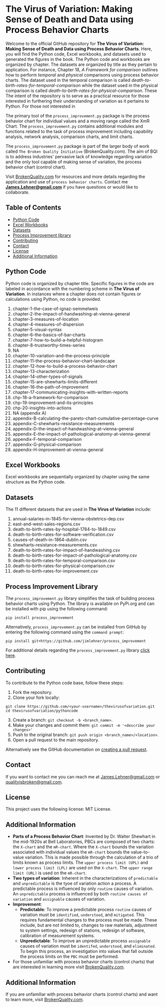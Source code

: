 # The Virus of Variation: Making Sense of Death and Data using Process Behavior Charts
Welcome to the official GitHub repository for **The Virus of Variation: Making Sense of Death and Data using Process Behavior Charts**. Here, you will find the Python code, Excel workbooks, and datasets used to generated the figures in  the book. The Python code and workbooks are organized by chapter. The datasets are organized by title as they pertain to application. For instance, Chapter 18, *A Framework for comparison* outlines how to perform *temporal* and *physical* comparisons using process behavior charts. The dataset used in the temporal comparison is called *death-to-birth-rates-for-temporal-comparison* while the dataset used in the physical comparison is called *death-to-birth-rates-for-physical-comparison*. These The intent of the repository is to serve as a practical resource for those interested in furthering their understanding of variation as it pertains to Python. For those not interested in 

The primary tool of the `process_improvement.py` package is the process behavior chart for individual values and a moving range called the XmR Chart. The `process_improvement.py` contains additional modules and functions related to the task of process improvement including capability analysis, network analysis, comparison charts, and limit charts. 

The `process_improvement.py` package is part of the larger body of work called `The Broken Quality Initiative` (BrokenQuality.com). The aim of BQI is to address industries' pervasive lack of knowledge regarding variation and the only tool capable of making sense of variation, the process behavior chart (control chart). 

Visit [BrokenQuality.com](https://www.BrokenQuality.com/bookshelf) for resources and more details regarding the application and use of `process behavior charts`. Contact me **James.Lehner@gmail.com** if you have questions or would like to collaborate. 

## Table of Contents
- [Python Code](#python-code)
- [Excel Workbooks](#excel-workbooks) 
- [Datasets](#data)
- [Process Improvement library](#process-improvement-library)
- [Contributing](#contributing) 
- [Contact](#contact) 
- [License](#license)
- [Additional Information](#additional-information)

## Python Code
Python code is organized by chapter title. Specific figures in the code are labeled in accordance with the numbering scheme in **The Virus of Variation**. In instances where a chapter does not contain figures or calculations using Python, no code is provided.

1. chapter-1-the-case-of-ignaz-semmelweis
2. chapter-2-the-impact-of-handwashing-at-vienna-general
3. chapter-3-measures-of-location
4. chapter-4-measures-of-dispersion
5. chapter-5-visual-syntax
6. chapter-6-the-basics-of-bar-charts
7. chapter-7-how-to-build-a-helpful-histogram
8. chapter-8-trustworthy-times-series
9. NA
10. chapter-10-variation-and-the-process-principle
11. chapter-11-the-process-behavior-chart-landscape
12. chapter-12-how-to-build-a-process-behavior-chart
13. chapter-13-characterization
14. chapter-14-other-types-of-signals
15. chapter-15-are-shewharts-limits-different
16. chapter-16-the-path-of-improvement
17. chapter-17-communicating-insights-with-written-reports
18. chp-18-a-framework-for-comparison
19. chp-19-improvement-and-its-principles
20. chp-20-insights-into-actions
21. NA (appendix A)
22. appendix-B-calculating-the-pareto-chart-cumulative-percentage-curve
23. appendix-C-shewharts-resistance-measurements
24. appendix-D-the-impact-of-handwashing-at-vienna-general
25. appendix-E-the-impact-of-pathological-anatomy-at-vienna-general
26. appendix-F-temporal-comparison
27. appendix-G-physical-comparison
28. appendix-H-improvement-at-vienna-general

## Excel Workbooks
Excel workbooks are sequentially organized by chapter using the same structure as the Python code.

## Datasets
The 11 different datasets that are used in **The Virus of Variation** include:
1. annual-salaries-in-1845-for-vienna-obstetrics-dep.csv
2. east-and-west-sales-regions.csv
3. death-to-birth-rates-by-hospital-1784-to-1849.csv
4. death-to-birth-rates-for-software-verification.csv
5. causes-of-death-in-1864-dublin.csv
6. shewharts-resistance-measurements.csv
7. death-to-birth-rates-for-impact-of-handwashing.csv
8. death-to-birth-rates-for-impact-of-pathological-anatomy.csv
9. death-to-birth-rates-for-temporal-comparison.csv
10. death-to-birth-rates-for-physical-comparison.csv
11. death-to-birth-rates-for-improvement.csv

## Process Improvement Library
The `process_improvement.py` library simplifies the task of building process behavior charts using Python. The library is available on PyPi.org and can be installed with pip using the following command:

```pip install process_improvement```

Alternatively, `process_improvement.py` can be installed from GitHub by entering the following command using the `command prompt`:

```pip install git+https://github.com/jimlehner/process_improvement```

For additional details regarding the `process_improvement.py` library [click here](https://github.com/jimlehner/process_improvement).

## Contributing
To contribute to the Python code base, follow these steps:
1. Fork the repository.
2. Clone your fork locally:
```
git clone https://github.com/<your-username>/thevirusofvariation.git
cd thevirusofvariation/pythoncode
```
3. Create a branch: ```git checkout -b <branch_name>```. 
4. Make your changes and commit them:  ```git commit -m '<describe your changes>'```
5. Push to the original branch: ```git push origin <branch_name>/<location>```.
6. Open a pull request to the main repository.

Alternatively see the GitHub documentation on [creating a pull request](https://docs.github.com/en/pull-requests/collaborating-with-pull-requests/proposing-changes-to-your-work-with-pull-requests/creating-a-pull-request).

## Contact
If you want to contact me you can reach me at [James.Lehner@gmail.com](James.Lehner@gmail.com) or [qualityisbroken@gmail.com](QualityIsBroken@gmail.com).

## License
This project uses the following license: MIT License.
## Additional Information
- **Parts of a Process Behavior Chart**: Invented by Dr. Walter Shewhart in the mid-1920s at Bell Laboratories, PBCs are composed of two charts: the `X-chart` and the `mR-chart`. Where the `X-chart` bounds the variation associated with individual values the `mR-chart` bounds the value-to-value variation. This is made possible through the calculation of a trio of limits known as process limits. The `upper process limit (UPL)` and `lower process limit (LPL)` are used on the `X-chart`. The `upper range limit (URL)` is used on the `mR-chart`. 
- **Two types of variation**: Inherent in the characterizations of `predictable` and `unpredictable` is the tyoe of variation action a process. A predictable process is influenced by only `routine` causes of variation. An `unpredictable` process is influenced by both `routine causes of variation` and `assignable` causes of variation.  
- **Improvement**: 
	- **Predictable**: To improve a predictable process `routine` causes of variation must be `identified`, `understood`, and `mitigated`.  This requires fundamental changes to the process must be made. These include, but are not limited to, changes to raw materials, adjustment to system settings, redesign of stations, redesign of software, calibration of measurement systems. 
	- **Unpredictable**: To improve an unpredictable process  `assignable` causes of variation must be `identifed`, `understood`, and `eliminated`. To begin this process, an investigation into values that fall outside the process limits on the `PBC` must be performed. 
- For those unfamiliar with process behavior charts (control charts) that are interested in learning more visit [BrokenQuality.com](https://www.brokenquality.com).

## Additional Information
If you are unfamiliar with process behavior charts (control charts) and want to learn more, visit  [BrokenQuality.com](https://www.brokenquality.com/).
